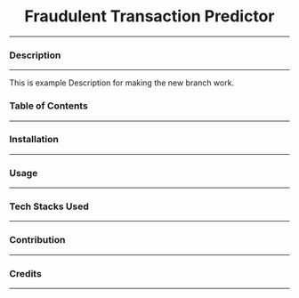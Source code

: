 # <center>Fraudulent Transaction Predictor<center>
<hr>

### Description
<hr>
This is example Description for making the new branch work.

### Table of Contents
<hr>

### Installation
<hr>

### Usage
<hr>

### Tech Stacks Used
<hr>

### Contribution
<hr>

### Credits
<hr>

